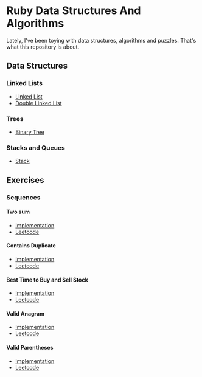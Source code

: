 # Ruby Data Structures And Algorithms

Lately, I've been toying with data structures, algorithms and puzzles. That's what this repository is about.

## Data Structures

### Linked Lists
* [Linked List][20]
* [Double Linked List][21]

### Trees
* [Binary Tree][22]

### Stacks and Queues
* [Stack][23]

## Exercises

### Sequences

#### Two sum
* [Implementation][1]
* [Leetcode][2]

#### Contains Duplicate
* [Implementation][3]
* [Leetcode][4]

#### Best Time to Buy and Sell Stock
* [Implementation][5]
* [Leetcode][6]

#### Valid Anagram
* [Implementation][7]
* [Leetcode][8]

#### Valid Parentheses
* [Implementation][9]
* [Leetcode][10]

[1]: lib/dsa/exercises/two_sum_problem.rb
[2]: https://leetcode.com/problems/two-sum/
[3]: lib/dsa/exercises/contains_duplicate.rb
[4]: https://leetcode.com/problems/contains-duplicate/
[5]: lib/dsa/exercises/best_time_to_buy_and_sell_stock.rb
[6]: https://leetcode.com/problems/best-time-to-buy-and-sell-stock/
[7]: lib/dsa/exercises/valid_anagram.rb
[8]: https://leetcode.com/problems/valid-anagram/
[9]: lib/dsa/exercises/valid_parentheses.rb
[10]: https://leetcode.com/problems/valid-parentheses/
[20]: lib/dsa/linked_list.rb
[21]: lib/dsa/double_linked_list.rb
[22]: lib/dsa/binary_tree.rb
[23]: lib/dsa/stack.rb
